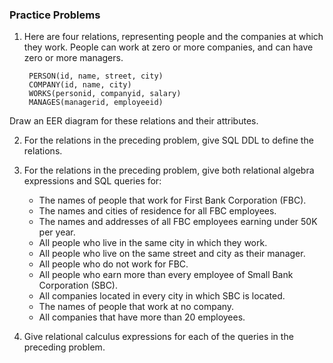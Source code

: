 ### Practice Problems

1. Here are four relations, representing people and the companies at which they work. People can work at zero or more companies, and can have zero or more managers.

		PERSON(id, name, street, city)
		COMPANY(id, name, city)
		WORKS(personid, companyid, salary)
		MANAGES(managerid, employeeid)

Draw an EER diagram for these relations and their attributes.

2. For the relations in the preceding problem, give SQL DDL to define the relations.

3. For the relations in the preceding problem, give both relational algebra expressions and SQL queries for:
	* The names of people that work for First Bank Corporation (FBC).
	* The names and cities of residence for all FBC employees.
	* The names and addresses of all FBC employees earning under 50K per year.
	* All people who live in the same city in which they work.
	* All people who live on the same street and city as their manager.
	* All people who do not work for FBC.
	* All people who earn more than every employee of Small Bank Corporation (SBC).
	* All companies located in every city in which SBC is located.
	* The names of people that work at no company.
	* All companies that have more than 20 employees.

4. Give relational calculus expressions for each of the queries in the preceding problem.